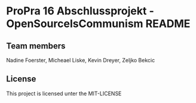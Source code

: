 # ProPra 16 Abschlussprojekt - OpenSourceIsCommunism README

## Team members
Nadine Foerster, Micheael Liske, Kevin Dreyer, Zeljko Bekcic

## License
This project is licensed unter the MIT-LICENSE
